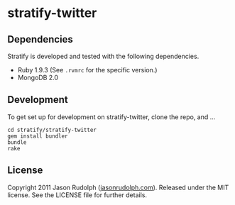 # stratify-twitter

## Dependencies

Stratify is developed and tested with the following dependencies.

* Ruby 1.9.3 (See `.rvmrc` for the specific version.)
* MongoDB 2.0

## Development

To get set up for development on stratify-twitter, clone the repo, and ...

    cd stratify/stratify-twitter
    gem install bundler
    bundle
    rake

## License

Copyright 2011 Jason Rudolph ([jasonrudolph.com](http://jasonrudolph.com)). Released under the MIT license. See the LICENSE file for further details.

